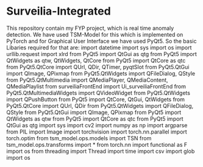 # Surveilia-Integrated
This repository contain my FYP project, which is real time anomaly detection. We have used TSM-Model for this which is implemented on PyTorch and for Graphical User Interface we have used PyQt5. So the basic Libaries required for that are:
import datetime
import sys
import os
import urllib.request
import xlrd
from PyQt5 import QtGui as qtg
from PyQt5 import QtWidgets as qtw, QtWidgets, QtCore
from PyQt5 import QtCore as qtc
from PyQt5.QtCore import QUrl, QDir, QTimer, pyqtSlot
from PyQt5.QtGui import QImage, QPixmap
from PyQt5.QtWidgets import QFileDialog, QStyle
from PyQt5.QtMultimedia import QMediaPlayer, QMediaContent, QMediaPlaylist
from surveiliaFrontEnd import Ui_surveiliaFrontEnd
from PyQt5.QtMultimediaWidgets import QVideoWidget
from PyQt5.QtWidgets import QPushButton
from PyQt5 import QtCore, QtGui, QtWidgets
from PyQt5.QtCore import QUrl, QDir
from PyQt5.QtWidgets import QFileDialog, QStyle
from PyQt5.QtGui import QImage, QPixmap
from PyQt5 import QtWidgets as qtw
from PyQt5 import QtCore as qtc
from PyQt5 import QtGui as qtg
import sys
import cv2
import numpy as np
import argparse
from PIL import Image
import torchvision
import torch.nn.parallel
import torch.optim
from tsm_model.ops.models import TSN
from tsm_model.ops.transforms import *
from torch.nn import functional as F
import os
from threading import Thread
import time
import csv
import glob
import os
